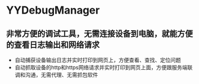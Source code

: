 # YYDebugManager 
## 非常方便的调试工具，无需连接设备到电脑，就能方便的查看日志输出和网络请求

- 自动捕获设备输出日志并实时打印到网页上，方便查看、查找、定位问题
- 自动抓取设备的http和https网络请求并实时打印到网页上面，方便跟服务端联调和沟通，无需代理、无需抓包软件

